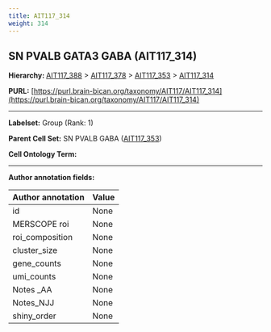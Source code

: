 ```yaml
---
title: AIT117_314
weight: 314
---
```

## SN PVALB GATA3 GABA (AIT117_314)
<b>Hierarchy: </b>
[AIT117_388](../AIT117_388) >
[AIT117_378](../AIT117_378) >
[AIT117_353](../AIT117_353) >
[AIT117_314](../AIT117_314)

**PURL:** [https://purl.brain-bican.org/taxonomy/AIT117/AIT117_314](https://purl.brain-bican.org/taxonomy/AIT117/AIT117_314)

---


**Labelset:** Group (Rank: 1)

**Parent Cell Set:** SN PVALB GABA ([AIT117_353](../AIT117_353))



**Cell Ontology Term:** 

[MARKER GENES.]: #


---

[TRANSFERRED ANNOTATIONS.]: #


[AUTHOR ANNOTATION FIELDS.]: #


**Author annotation fields:**

| Author annotation | Value |
|-------------------|-------|
|id|None|
|MERSCOPE roi|None|
|roi_composition|None|
|cluster_size|None|
|gene_counts|None|
|umi_counts|None|
|Notes _AA|None|
|Notes_NJJ|None|
|shiny_order|None|
